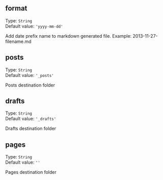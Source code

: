 ## format
Type: `String`  
Default value: `'yyyy-mm-dd'`

Add date prefix name to markdown generated file. Example: 2013-11-27-filename.md

## posts
Type: `String`  
Default value: `'_posts'`

Posts destination folder

## drafts
Type: `String`  
Default value: `'_drafts'`

Drafts destination folder

## pages
Type: `String`  
Default value: `''`

Pages destination folder